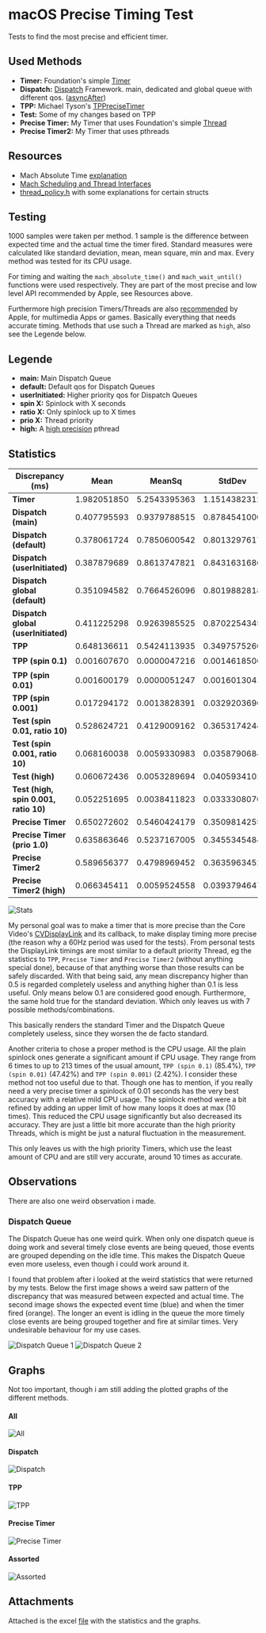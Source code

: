 # macOS Precise Timing Test
Tests to find the most precise and efficient timer.

## Used Methods

- **Timer:** Foundation's simple [Timer](https://developer.apple.com/documentation/foundation/timer)
- **Dispatch:** [Dispatch](https://developer.apple.com/documentation/DISPATCH) Framework. main, dedicated and global queue with different qos. ([asyncAfter](https://developer.apple.com/documentation/dispatch/dispatchqueue/2300020-asyncafter))
- **TPP:** Michael Tyson's [TPPreciseTimer](http://atastypixel.com/blog/experiments-with-precise-timing-in-ios/)
- **Test:** Some of my changes based on TPP
- **Precise Timer:** My Timer that uses Foundation's simple [Thread](https://developer.apple.com/documentation/foundation/thread)
- **Precise Timer2:** My Timer that uses pthreads

## Resources

- Mach Absolute Time [explanation](https://developer.apple.com/library/archive/qa/qa1398/_index.html)
- [Mach Scheduling and Thread Interfaces](https://developer.apple.com/library/archive/documentation/Darwin/Conceptual/KernelProgramming/scheduler/scheduler.html#//apple_ref/doc/uid/TP30000905-CH211-BEHJDFCA)
- [thread_policy.h](https://opensource.apple.com/source/xnu/xnu-124.7/osfmk/mach/thread_policy.h.auto.html) with some explanations for certain structs

## Testing

1000 samples were taken per method. 1 sample is the difference between expected time and the actual time the timer fired. Standard measures were calculated like standard deviation, mean, mean square, min and max. Every method was tested for its CPU usage.

For timing and waiting the `mach_absolute_time()` and `mach_wait_until()` functions were used respectively. They are part of the most precise and low level API recommended by Apple, see Resources above.

Furthermore high precision Timers/Threads are also [recommended](https://developer.apple.com/library/archive/technotes/tn2169/_index.html) by Apple, for multimedia Apps or games. Basically everything that needs accurate timing. Methods that use such a Thread are marked as `high`, also see the Legende below.

## Legende

- **main:** Main Dispatch Queue
- **default:** Default qos for Dispatch Queues
- **userInitiated:** Higher priority qos for Dispatch Queues
- **spin X:** Spinlock with X seconds
- **ratio X:** Only spinlock up to X times
- **prio X:** Thread priority
- **high:** A [high precision](https://developer.apple.com/library/archive/technotes/tn2169/_index.html) pthread

## Statistics

| Discrepancy (ms)                        | Mean        |  MeanSq      |  StdDev      | Min      |  Max     | Spin               | CPU     | 
|-----------------------------------------|-------------|--------------|--------------|----------|----------|--------------------|---------| 
| **Timer**                               | 1.982051850 | 5.2543395363 | 1.1514382312 | 0.028256 | 4.299044 | :x:                | 0.4431  | 
| **Dispatch (main)**                     | 0.407795593 | 0.9379788515 | 0.8784541000 | 0.012826 | 4.407433 | :x:                | 0.6034  | 
| **Dispatch (default)**                  | 0.378061724 | 0.7850600542 | 0.8013297617 | 0.010328 | 4.351952 | :x:                | 0.5818  | 
| **Dispatch (userInitiated)**            | 0.387879689 | 0.8613747821 | 0.8431631686 | 0.011522 | 4.271800 | :x:                | 0.8295  | 
| **Dispatch global (default)**           | 0.351094582 | 0.7664526096 | 0.8019882818 | 0.008034 | 4.260310 | :x:                | 0.5159  | 
| **Dispatch global (userInitiated)**     | 0.411225298 | 0.9263985525 | 0.8702254345 | 0.007439 | 4.288464 | :x:                | 0.4931  | 
| **TPP**                                 | 0.648136611 | 0.5424113935 | 0.3497575260 | 0.009158 | 1.165357 | :x:                | 0.3875  | 
| **TPP (spin 0.1)**                      | 0.001607670 | 0.0000047216 | 0.0014618506 | 0.000703 | 0.034085 | :heavy_check_mark: | 85.401  | 
| **TPP (spin 0.01)**                     | 0.001600179 | 0.0000051247 | 0.0016013041 | 0.000837 | 0.034161 | :heavy_check_mark: | 47.426  | 
| **TPP (spin 0.001)**                    | 0.017294172 | 0.0013828391 | 0.0329203696 | 0.000819 | 0.169095 | :heavy_check_mark: | 2.4284  | 
| **Test (spin 0.01, ratio 10)**          | 0.528624721 | 0.4129009162 | 0.3653174244 | 0.005983 | 1.268283 | :heavy_check_mark: | 0.9579  | 
| **Test (spin 0.001, ratio 10)**         | 0.068160038 | 0.0059330983 | 0.0358790684 | 0.001110 | 0.166721 | :heavy_check_mark: | 0.4443  | 
| **Test (high)**                         | 0.060672436 | 0.0053289694 | 0.0405934101 | 0.004882 | 0.161925 | :x:                | 0.4363  | 
| **Test (high, spin 0.001, ratio 10)**   | 0.052251695 | 0.0038411823 | 0.0333308070 | 0.000955 | 0.130860 | :heavy_check_mark: | 0.5488  | 
| **Precise Timer**                       | 0.650272602 | 0.5460424179 | 0.3509814255 | 0.007600 | 1.186565 | :x:                | 0.4579  | 
| **Precise Timer (prio 1.0)**            | 0.635863646 | 0.5237167005 | 0.3455345484 | 0.008733 | 1.165509 | :x:                | 0.3693  | 
| **Precise Timer2**                      | 0.589656377 | 0.4798969452 | 0.3635963452 | 0.016106 | 1.177397 | :x:                | 0.6000  | 
| **Precise Timer2 (high)**               | 0.066345411 | 0.0059524558 | 0.0393794647 | 0.006620 | 0.162983 | :x:                | 0.4352  | 
 
![Stats](stats_table.png)

My personal goal was to make a timer that is more precise than the Core Video's [CVDisplayLink](https://developer.apple.com/documentation/corevideo/cvdisplaylink-k0k) and its callback, to make display timing more precise (the reason why a 60Hz period was used for the tests). From personal tests the DisplayLink timings are most similar to a default priority Thread, eg the statistics to `TPP`, `Precise Timer` and `Precise Timer2` (without anything special done), because of that anything worse than those results can be safely discarded. With that being said, any mean discrepancy higher than 0.5 is regarded completely useless and anything higher than 0.1 is less useful. Only means below 0.1 are considered good enough. Furthermore, the same hold true for the standard deviation. Which only leaves us with 7 possible methods/combinations.

This basically renders the standard Timer and the Dispatch Queue completely useless, since they worsen the de facto standard.

Another criteria to chose a proper method is the CPU usage. All the plain spinlock ones generate a significant amount if CPU usage. They range from 6 times to up to 213 times of the usual amount, `TPP (spin 0.1)` (85.4%), `TPP (spin 0.01)` (47.42%) and `TPP (spin 0.001)` (2.42%). I consider these method not too useful due to that. Though one has to mention, if you really need a very precise timer a spinlock of 0.01 seconds has the very best accuracy with a relative mild CPU usage. The spinlock method were a bit refined by adding an upper limit of how many loops it does at max (10 times). This reduced the CPU usage significantly but also decreased its accuracy. They are just a little bit more accurate than the high priority Threads, which is might be just a natural fluctuation in the measurement.

This only leaves us with the high priority Timers, which use the least amount of CPU and are still very accurate, around 10 times as accurate.

## Observations

There are also one weird observation i made.

### Dispatch Queue

The Dispatch Queue has one weird quirk. When only one dispatch queue is doing work and several timely close events are being queued, those events are grouped depending on the idle time. This makes the Dispatch Queue even more useless, even though i could work around it.

I found that problem after i looked at the weird statistics that were returned by my tests. Below the first image shows a weird saw pattern of the discrepancy that was measured between expected and actual time. The second image shows the expected event time (blue) and when the timer fired (orange).
The longer an event is idling in the queue the more timely close events are being grouped together and fire at similar times. Very undesirable behaviour for my use cases.

![Dispatch Queue 1](dispatch1.png)
![Dispatch Queue 2](dispatch2.png)

## Graphs

Not too important, though i am still adding the plotted graphs of the different methods.

#### All

![All](graph_all.png)

#### Dispatch

![Dispatch](graph_dispatch.png)

#### TPP

![TPP](graph_tpp.png)

#### Precise Timer

![Precise Timer](graph_precise.png)

#### Assorted

![Assorted](graph_assorted.png)

## Attachments

Attached is the excel [file](timer_stats.xlsx) with the statistics and the graphs.